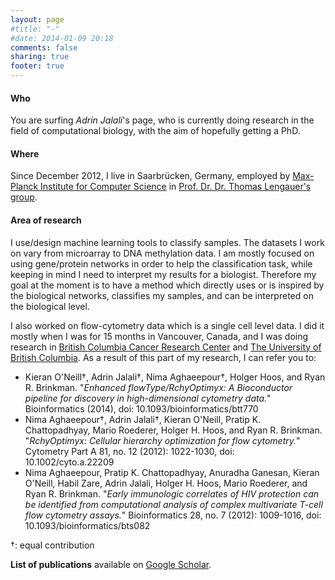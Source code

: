```yaml
---
layout: page
#title: "-"
#date: 2014-01-09 20:18
comments: false
sharing: true
footer: true
---
```


#### Who
You are surfing _Adrin Jalali_'s page, who is currently doing research in the field of 
computational biology, with the aim of hopefully getting a PhD.

#### Where
Since December 2012, I live in Saarbrücken, Germany, employed by [Max-Planck Institute for Computer Science](http://www.mpi-inf.mpg.de/)
in [Prof. Dr. Dr. Thomas Lengauer's group](http://www.mpi-inf.mpg.de/departments/d3/index.html).

#### Area of research
I use/design machine learning tools to classify samples. The datasets I work on vary from
microarray to DNA methylation data. I am mostly focused on using gene/protein networks
in order to help the classification task, while keeping in mind I need to interpret
my results for a biologist. Therefore my goal at the moment is to have a method which
directly uses or is inspired by the biological networks, classifies my samples, and
can be interpreted on the biological level.

I also worked on flow-cytometry data which is a single cell level data. I did it mostly
when I was for 15 months in Vancouver, Canada, and I was doing research in [British Columbia
Cancer Research Center](http://www.bccrc.ca/) and [The University of British Columbia](http://www.ubc.ca/).
As a result of this part of my research, I can refer you to:

+ Kieran O'Neill†, Adrin Jalali†, Nima Aghaeepour†, Holger Hoos, and Ryan R. Brinkman. "_Enhanced flowType/RchyOptimyx: A Bioconductor pipeline for discovery in high-dimensional cytometry data._" Bioinformatics (2014), doi: 10.1093/bioinformatics/btt770
+ Nima Aghaeepour†, Adrin Jalali†, Kieran O'Neill, Pratip K. Chattopadhyay, Mario Roederer, Holger H. Hoos, and Ryan R. Brinkman. "_RchyOptimyx: Cellular hierarchy optimization for flow cytometry._" Cytometry Part A 81, no. 12 (2012): 1022-1030, doi: 10.1002/cyto.a.22209
+ Nima Aghaeepour, Pratip K. Chattopadhyay, Anuradha Ganesan, Kieran O'Neill, Habil Zare, Adrin Jalali, Holger H. Hoos, Mario Roederer, and Ryan R. Brinkman. "_Early immunologic correlates of HIV protection can be identified from computational analysis of complex multivariate T-cell flow cytometry assays._" Bioinformatics 28, no. 7 (2012): 1009-1016, doi: 10.1093/bioinformatics/bts082

†: equal contribution

__List of publications__ available on [Google Scholar](http://scholar.google.de/citations?user=DnueQgoAAAAJ&hl=en).